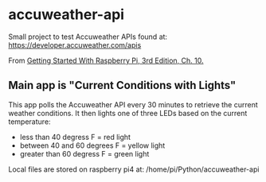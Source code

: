 # accuweather-api

Small project to test Accuweather APIs found at:  https://developer.accuweather.com/apis

From [Getting Started With Raspberry Pi, 3rd Edition, Ch. 10.](https://learning.oreilly.com/library/view/getting-started-with/9781680452457/ch10.html#chapid_12)

## Main app is "Current Conditions with Lights"

This app polls the Accuweather API every 30 minutes to retrieve the current weather conditions. 
It then lights one of three LEDs based on the current temperature:
 - less than 40 degress F = red light
 - between 40 and 60 degrees F = yellow light
 - greater than 60 degress F = green light

Local files are stored on raspberry pi4 at: /home/pi/Python/accuweather-api
